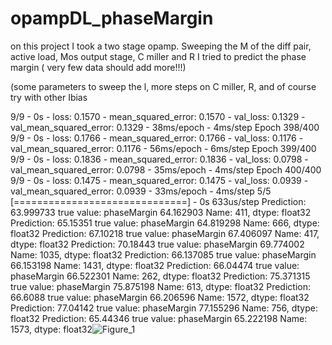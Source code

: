 # opampDL_phaseMargin
on this project I took a two stage opamp. Sweeping the M of the diff pair, active load, Mos output stage, C miller and R I tried to predict the phase margin
( very few data should add more!!!)


(some parameters to sweep the l, more steps on C miller, R, and of course try with other Ibias






9/9 - 0s - loss: 0.1570 - mean_squared_error: 0.1570 - val_loss: 0.1329 - val_mean_squared_error: 0.1329 - 38ms/epoch - 4ms/step
Epoch 398/400
9/9 - 0s - loss: 0.1766 - mean_squared_error: 0.1766 - val_loss: 0.1176 - val_mean_squared_error: 0.1176 - 56ms/epoch - 6ms/step
Epoch 399/400
9/9 - 0s - loss: 0.1836 - mean_squared_error: 0.1836 - val_loss: 0.0798 - val_mean_squared_error: 0.0798 - 35ms/epoch - 4ms/step
Epoch 400/400
9/9 - 0s - loss: 0.1475 - mean_squared_error: 0.1475 - val_loss: 0.0939 - val_mean_squared_error: 0.0939 - 33ms/epoch - 4ms/step
5/5 [==============================] - 0s 633us/step
Prediction:  63.999733  true value:  phaseMargin    64.162903
Name: 411, dtype: float32
Prediction:  65.15351  true value:  phaseMargin    64.819298
Name: 666, dtype: float32
Prediction:  67.10218  true value:  phaseMargin    67.406097
Name: 417, dtype: float32
Prediction:  70.18443  true value:  phaseMargin    69.774002
Name: 1035, dtype: float32
Prediction:  66.137085  true value:  phaseMargin    66.153198
Name: 1431, dtype: float32
Prediction:  66.04474  true value:  phaseMargin    66.522301
Name: 262, dtype: float32
Prediction:  75.371315  true value:  phaseMargin    75.875198
Name: 613, dtype: float32
Prediction:  66.6088  true value:  phaseMargin    66.206596
Name: 1572, dtype: float32
Prediction:  77.04142  true value:  phaseMargin    77.155296
Name: 756, dtype: float32
Prediction:  65.44346  true value:  phaseMargin    65.222198
Name: 1573, dtype: float32![Figure_1](https://github.com/georgekasa/opampDL_phaseMargin/assets/79354220/5266bb32-d764-4b6c-954c-e3e54eb98ffe)


